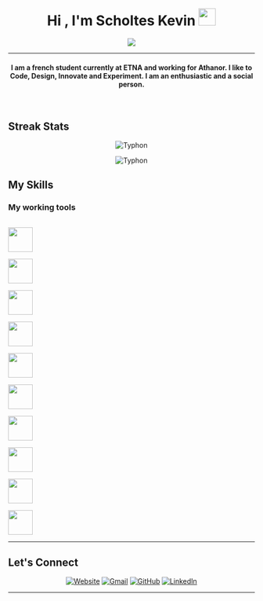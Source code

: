 <h1 align="center">Hi , I'm Scholtes Kevin <img src="https://media.giphy.com/media/hvRJCLFzcasrR4ia7z/giphy.gif" width="35"></h1>
<p align="center">
  <a href="https://git.io/typing-svg"><img src="https://readme-typing-svg.herokuapp.com?lines=Front-End+Developer+;Mobile Developer;ETNA&center=true&width=500&height=50"></a>
</p>
<hr/>
<h4 align="center">I am a french student currently at ETNA and working for Athanor. I like to Code, Design, Innovate and Experiment. I am an enthusiastic and a social person.</h4>
<br>


## Streak Stats
<p align="center"><img src="https://github-readme-streak-stats.herokuapp.com/?user=TyphooNN&theme=algolia" alt="Typhon"  /></p>
<p align="center"><img src="https://github-readme-stats.vercel.app/api/top-langs?username=TyphooNN&show_icons=true&locale=fr&layout=compact&theme=algolia" alt="Typhon" /></p>


## My Skills

### My working tools 

<p align="left">
  
  <code> <img height="50" src="https://www.vectorlogo.zone/logos/w3_html5/w3_html5-ar21.svg"> </code>
  <code> <img height="50" src="https://www.vectorlogo.zone/logos/mysql/mysql-ar21.svg"> </code>
  <code> <img height="50" src="https://www.vectorlogo.zone/logos/reactjs/reactjs-ar21.svg"> </code>
  <code> <img height="50" src="https://www.vectorlogo.zone/logos/angular/angular-ar21.svg"> </code>
  <code> <img height="50" src="https://www.vectorlogo.zone/logos/laravel/laravel-ar21.svg"> </code>
  <code> <img height="50" src="https://www.vectorlogo.zone/logos/javascript/javascript-ar21.svg"> </code>
  <code> <img height="50" src="https://www.vectorlogo.zone/logos/symfony/symfony-ar21.svg"> </code>
  <code> <img height="50" src="https://www.vectorlogo.zone/logos/netlifyapp_watercss/netlifyapp_watercss-ar21.svg"> </code>
  <code> <img height="50" src="https://www.vectorlogo.zone/logos/typescriptlang/typescriptlang-ar21.svg"> </code>
  <code> <img height="50" src="https://www.vectorlogo.zone/logos/android/android-ar21.svg"> </code>
  <hr>


## Let's Connect
<p align="center">
  <a href="https://typhoonn.github.io/"><img src="https://img.icons8.com/bubbles/50/000000/web.png" alt="Website"/></a>
	<a href="mailto:kevinscholtes91@icloud.com"><img src="https://img.icons8.com/bubbles/50/000000/gmail.png" alt="Gmail"/></a>
	<a href="https://github.com/TyphooNN"><img src="https://img.icons8.com/bubbles/50/000000/github.png" alt="GitHub"/></a>
	<a href="https://www.linkedin.com/in/kevin-scholtes-etna/"><img src="https://img.icons8.com/bubbles/50/000000/linkedin.png" alt="LinkedIn"/></a>
</p>

<hr/>

